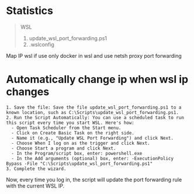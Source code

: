 # Statistics

>WSL
>1. update_wsl_port_forwarding.ps1
>2. .wslconfig
 
Map IP wsl if use only docker in wsl and use netsh proxy port forwarding

# Automatically change ip when wsl ip changes
	1. Save the file: Save the file update_wsl_port_forwarding.ps1 to a known location, such as C:\Scripts\update_wsl_port_forwarding.ps1.
	2. Run the Script Automatically: You can use a scheduled task to run this script every time you start WSL. Here's how:
	  - Open Task Scheduler from the Start menu.
	  - Click on Create Basic Task on the right side.
	  - Name it (e.g., "Update WSL Port Forwarding") and click Next.
	  - Choose When I log on as the trigger and click Next.
	  - Choose Start a program and click Next.
	  - In the Program/script box, enter: powershell.exe
	  - In the Add arguments (optional) box, enter: -ExecutionPolicy Bypass -File "C:\Scripts\update_wsl_port_forwarding.ps1"
	3. Complete the wizard.

Now, every time you log in, the script will update the port forwarding rule with the current WSL IP.